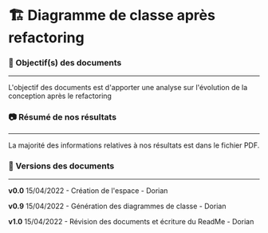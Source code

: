 # 🏗️ Diagramme de classe après refactoring

### 🎯 Objectif(s) des documents
___

L'objectif des documents est d'apporter une analyse sur l'évolution de la conception après le refactoring


### 📷 Résumé de nos résultats
____

La majorité des informations relatives à nos résultats est dans le fichier PDF.

### 📃 Versions des documents
____
**v0.0** 15/04/2022 - Création de l'espace - Dorian

**v0.9** 15/04/2022 - Génération des diagrammes de classe - Dorian 

**v1.0** 15/04/2022 - Révision des documents et écriture du ReadMe - Dorian
